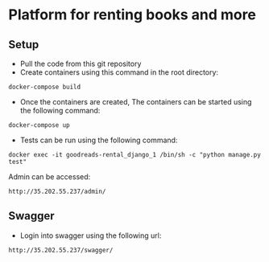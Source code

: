 # Platform for renting books and more
## Setup
* Pull the code from this git repository
* Create containers using this command in the root directory:
```
docker-compose build
```

* Once the containers are created, The containers can be started using the following command:
```
docker-compose up
```

* Tests can be run using the following command:
```
docker exec -it goodreads-rental_django_1 /bin/sh -c "python manage.py test"
```

Admin can be accessed:
```
http://35.202.55.237/admin/
```

## Swagger
* Login into swagger using the following url:
```
http://35.202.55.237/swagger/
```


